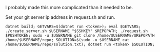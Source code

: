I probably made this more complicated than it needed to be.

Set your git server ip address in request.sh and run.

```
dotnet build; GETVARS=$(dotnet run <token>); eval $GETVARS; ./create_server.sh $USERNAME "$SSHKEY" $REPOPATH; ./request.sh $PUSHTOKEN; sudo -u $USERNAME git clone /home/$USERNAME/$REPOPATH /home/$USERNAME/repo; SOLUTION=$(sudo -u $USERNAME cat /home/$USERNAME/repo/solution.txt); dotnet run <token> $SOLUTION;
```